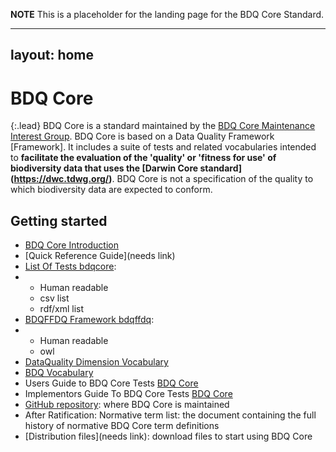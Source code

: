 **NOTE** This is a placeholder for the landing page for the BDQ Core Standard.

---
layout: home
---

# BDQ Core

{:.lead}
BDQ Core is a standard maintained by the [BDQ Core Maintenance Interest Group](https://www.tdwg.org/standards/bdq/#maintenance-group">). BDQ Core is based on a Data Quality Framework [Framework]. It includes a suite of tests and related vocabularies intended to **facilitate the evaluation of the 'quality' or 'fitness for use' of biodiversity data that uses the [Darwin Core standard] (https://dwc.tdwg.org/)**. BDQ Core is not a specification of the quality to which biodiversity data are expected to conform.

## Getting started

- [BDQ Core Introduction](https://github.com/tdwg/bdq/blob/master/tg2/_review/BDQ_Core_Introduction.md)
- [Quick Reference Guide](needs link)
- [List Of Tests bdqcore](https://github.com/tdwg/bdq/blob/master/tg2/_review/bdqcore_termlist-header.md):
- - Human readable
  - csv list
  - rdf/xml list
- [BDQFFDQ Framework bdqffdq](https://github.com/tdwg/bdq/blob/master/tg2/_review/bdqffdq_termlist-header.md):
- - Human readable
  - owl
- [DataQuality Dimension Vocabulary](https://github.com/tdwg/bdq/blob/master/tg2/_review/bdqdim_termlist-header.md)
- [BDQ Vocabulary](https://github.com/tdwg/bdq/blob/master/tg2/_review/bdq_termlist-header.md)
- Users Guide to BDQ Core Tests [BDQ Core](simple/)
- Implementors Guide To BDQ Core Tests [BDQ Core](complex/)
- [GitHub repository](https://github.com/tdwg/bdq): where BDQ Core is maintained
- After Ratification: Normative term list: the document containing the full history of normative BDQ Core term definitions
- [Distribution files](needs link): download files to start using BDQ Core
